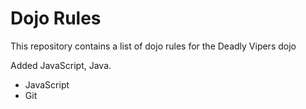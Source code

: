 Dojo Rules
==========

This repository contains a list of dojo rules for the Deadly Vipers dojo

Added JavaScript, Java.
* JavaScript
* Git
